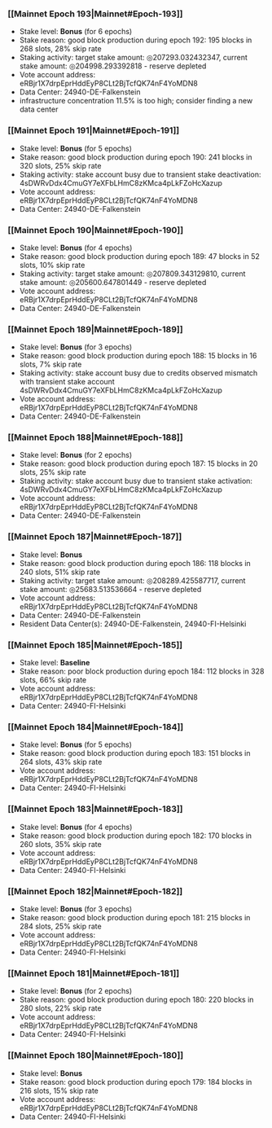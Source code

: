 ### [[Mainnet Epoch 193|Mainnet#Epoch-193]]
* Stake level: **Bonus** (for 6 epochs)
* Stake reason: good block production during epoch 192: 195 blocks in 268 slots, 28% skip rate
* Staking activity: target stake amount: ◎207293.032432347, current stake amount: ◎204998.293392818 - reserve depleted
* Vote account address: eRBjr1X7drpEprHddEyP8CLt2BjTcfQK74nF4YoMDN8
* Data Center: 24940-DE-Falkenstein
* infrastructure concentration 11.5% is too high; consider finding a new data center
### [[Mainnet Epoch 191|Mainnet#Epoch-191]]
* Stake level: **Bonus** (for 5 epochs)
* Stake reason: good block production during epoch 190: 241 blocks in 320 slots, 25% skip rate
* Staking activity: stake account busy due to transient stake deactivation: 4sDWRvDdx4CmuGY7eXFbLHmC8zKMca4pLkFZoHcXazup
* Vote account address: eRBjr1X7drpEprHddEyP8CLt2BjTcfQK74nF4YoMDN8
* Data Center: 24940-DE-Falkenstein
### [[Mainnet Epoch 190|Mainnet#Epoch-190]]
* Stake level: **Bonus** (for 4 epochs)
* Stake reason: good block production during epoch 189: 47 blocks in 52 slots, 10% skip rate
* Staking activity: target stake amount: ◎207809.343129810, current stake amount: ◎205600.647801449 - reserve depleted
* Vote account address: eRBjr1X7drpEprHddEyP8CLt2BjTcfQK74nF4YoMDN8
* Data Center: 24940-DE-Falkenstein
### [[Mainnet Epoch 189|Mainnet#Epoch-189]]
* Stake level: **Bonus** (for 3 epochs)
* Stake reason: good block production during epoch 188: 15 blocks in 16 slots, 7% skip rate
* Staking activity: stake account busy due to credits observed mismatch with transient stake account 4sDWRvDdx4CmuGY7eXFbLHmC8zKMca4pLkFZoHcXazup
* Vote account address: eRBjr1X7drpEprHddEyP8CLt2BjTcfQK74nF4YoMDN8
* Data Center: 24940-DE-Falkenstein
### [[Mainnet Epoch 188|Mainnet#Epoch-188]]
* Stake level: **Bonus** (for 2 epochs)
* Stake reason: good block production during epoch 187: 15 blocks in 20 slots, 25% skip rate
* Staking activity: stake account busy due to transient stake activation: 4sDWRvDdx4CmuGY7eXFbLHmC8zKMca4pLkFZoHcXazup
* Vote account address: eRBjr1X7drpEprHddEyP8CLt2BjTcfQK74nF4YoMDN8
* Data Center: 24940-DE-Falkenstein
### [[Mainnet Epoch 187|Mainnet#Epoch-187]]
* Stake level: **Bonus**
* Stake reason: good block production during epoch 186: 118 blocks in 240 slots, 51% skip rate
* Staking activity: target stake amount: ◎208289.425587717, current stake amount: ◎25683.513536664 - reserve depleted
* Vote account address: eRBjr1X7drpEprHddEyP8CLt2BjTcfQK74nF4YoMDN8
* Data Center: 24940-DE-Falkenstein
* Resident Data Center(s): 24940-DE-Falkenstein, 24940-FI-Helsinki
### [[Mainnet Epoch 185|Mainnet#Epoch-185]]
* Stake level: **Baseline**
* Stake reason: poor block production during epoch 184: 112 blocks in 328 slots, 66% skip rate 
* Vote account address: eRBjr1X7drpEprHddEyP8CLt2BjTcfQK74nF4YoMDN8
* Data Center: 24940-FI-Helsinki
### [[Mainnet Epoch 184|Mainnet#Epoch-184]]
* Stake level: **Bonus** (for 5 epochs)
* Stake reason: good block production during epoch 183: 151 blocks in 264 slots, 43% skip rate
* Vote account address: eRBjr1X7drpEprHddEyP8CLt2BjTcfQK74nF4YoMDN8
* Data Center: 24940-FI-Helsinki
### [[Mainnet Epoch 183|Mainnet#Epoch-183]]
* Stake level: **Bonus** (for 4 epochs)
* Stake reason: good block production during epoch 182: 170 blocks in 260 slots, 35% skip rate
* Vote account address: eRBjr1X7drpEprHddEyP8CLt2BjTcfQK74nF4YoMDN8
* Data Center: 24940-FI-Helsinki
### [[Mainnet Epoch 182|Mainnet#Epoch-182]]
* Stake level: **Bonus** (for 3 epochs)
* Stake reason: good block production during epoch 181: 215 blocks in 284 slots, 25% skip rate
* Vote account address: eRBjr1X7drpEprHddEyP8CLt2BjTcfQK74nF4YoMDN8
* Data Center: 24940-FI-Helsinki
### [[Mainnet Epoch 181|Mainnet#Epoch-181]]
* Stake level: **Bonus** (for 2 epochs)
* Stake reason: good block production during epoch 180: 220 blocks in 280 slots, 22% skip rate
* Vote account address: eRBjr1X7drpEprHddEyP8CLt2BjTcfQK74nF4YoMDN8
* Data Center: 24940-FI-Helsinki
### [[Mainnet Epoch 180|Mainnet#Epoch-180]]
* Stake level: **Bonus**
* Stake reason: good block production during epoch 179: 184 blocks in 216 slots, 15% skip rate
* Vote account address: eRBjr1X7drpEprHddEyP8CLt2BjTcfQK74nF4YoMDN8
* Data Center: 24940-FI-Helsinki
